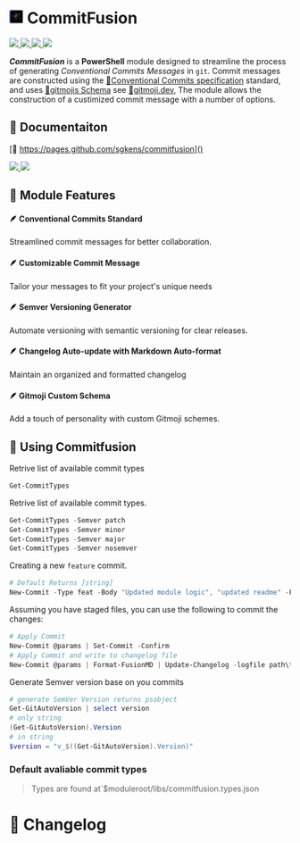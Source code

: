 # <img width="25" src="https://raw.githubusercontent.com/sgkens/resources/main/modules/CommitFusion/dist/v2/commitfusion-icon-x128.png"/> **CommitFusion**

<!--license-->
<a href="https://github.com/sgkens/commitfusion/">
  <img src="https://img.shields.io/badge/MIT-License-blue?style=&logo=unlicense&color=%23004481">
</a>
<!--coverage-->
<a href="https://gitlab.lab.davilion.online/powershell/ccommits/-/commits/main">
  <img src="https://gitlab.snowlab.tk/powershell/ccommits/badgesmain/coverage.svg">
</a>
<!--Choco-->
<a href="https://chocolatory.org/sgkens/commitfusion">
  <img src="https://img.shields.io/chocolatey/dt/commitfusion?label=Choco">
</a>
<!--[psgallary]-->
<a href="https://psgallary.com">
  <img src="https://img.shields.io/powershellgallery/dt/commitfusion?label=psgallary">
</a>

***CommitFusion*** is a **PowerShell** module designed to streamline the process of generating *Conventional Commits Messages* in `git`. Commit messages are constructed using the [🧷Conventional Commits specification](https://www.onventionalcommits.org/en/v1.0.0/) standard, and uses [🧷gitmojis Schema](https://github.com/carloscuesta/gitmoji/blob/master/packages/gitmojis/src/gitmojis.json) see [🧷gitmoji.dev](https://gitmoji.dev), The module allows the construction of a custimized commit message with a number of options.

## 📒 Documentaiton

[🔗 https://pages.github.com/sgkens/commitfusion]()

<!--Pipline-->
<a href="https://gitlab.lab.davilion.online/powershell/logtastic">
  <img src="https://img.shields.io/gitlab/pipeline-status/powershell%2Flogtastic?gitlab_url=https%3A%2F%2Fgitlab.snowlab.tk&branch=main&logo=gitlab&label=build">
</a>
<!--Release-->
<a href="https://gitlab.lab.davilion.online/powershell/ccommits/-/releases">
  <img src="https://gitlab.lab.davilion.online/powershell/commitfusion/-/badges/release.svg">
</a>

## 🚀 Module Features

#### 🪶 Conventional Commits Standard
Streamlined commit messages for better collaboration.

#### 🪶 Customizable Commit Message
Tailor your messages to fit your project's unique needs

#### 🪶 Semver Versioning Generator
Automate versioning with semantic versioning for clear releases.

#### 🪶 Changelog Auto-update with Markdown Auto-format
Maintain an organized and formatted changelog

#### 🪶 Gitmoji Custom Schema
Add a touch of personality with custom Gitmoji schemes.

## 🎾 Using Commitfusion

Retrive list of available commit types

```powershell
Get-CommitTypes
```

Retrive list of available commit types.

```powershell
Get-CommitTypes -Semver patch
Get-CommitTypes -Semver minor
Get-CommitTypes -Semver major
Get-CommitTypes -Semver nosemver
```

Creating a new `feature` commit.

```powershell
# Default Returns ]string]
New-Commit -Type feat -Body "Updated module logic", "updated readme" -FeatureAddtions "Provided new module gunctionally via new cmdlet"
```

Assuming you have staged files, you can use the following to commit the changes:

```powershell
# Apply Commit
New-Commit @params | Set-Commit -Confirm
# Apply Commit and write to changelog file 
New-Commit @params | Format-FusionMD | Update-Changelog -logfile path\to\file | Set-Commit -Confirm
```

Generate Semver version base on you commits

```powershell
# generate SemVer Version returns psobject
Get-GitAutoVersion | select version
# only string
(Get-GitAutoVersion).Version
# in string
$version = "v_$((Get-GitAutoVersion).Version)"
```

### Default avaliable commit types

> Types are found at`$moduleroot/libs/commitfusion.types.json

# 📌 Changelog

